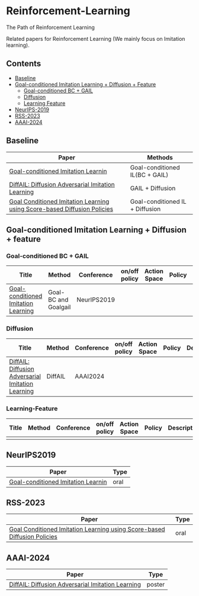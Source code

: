 # Reinforcement-Learning
The Path of Reinforcement Learning

Related papers for Reinforcement Learning (We mainly focus on Imitation learning).
## Contents 
* [Baseline](#Baseline)
* [Goal-conditioned Imitation Learning + Diffusion + Feature](#Goal-conditioned-Imitation-Learning+Diffusion+Feature)
    - [Goal-conditioned BC + GAIL](#Goal-conditioned-（BC+GAIL）)
    - [Diffusion](#Diffusion)
    - [Learning Feature](#Learning-Feature)
* [NeurIPS-2019](#NeurIPS-2019)
* [RSS-2023](#RSS-2023)
* [AAAI-2024](#AAAI-2024)

<a id='Baseline'></a>
## Baseline
| Paper | Methods |
| ---- | ---- |
| [Goal-conditioned Imitation Learnin](https://arxiv.org/abs/1906.05838) | Goal-conditioned IL(BC + GAIL) |
| [DiffAIL: Diffusion Adversarial Imitation Learning](https://arxiv.org/abs/2312.06348) | GAIL + Diffusion |
| [Goal Conditioned Imitation Learning using Score-based Diffusion Policies](https://arxiv.org/pdf/2304.02532) | Goal-conditioned IL + Diffusion |
  
<a id='Goal-conditioned-Imitation-Learning+Diffusion+feature'></a>
## Goal-conditioned Imitation Learning + Diffusion + feature
<!-- ## <span id='Model-Free-Online'>Model Free (Online) RL</span>
### <span id='classic'>Classic Methods</span> -->

<a id='Goal-conditioned-（BC+GAIL）'></a>
### Goal-conditioned BC + GAIL

|  Title | Method | Conference | on/off policy | Action Space | Policy | Description |
| ----  | ----   | ----       |   ----  | ----  |  ---- |  ---- | 
| [Goal-conditioned Imitation Learning](https://arxiv.org/abs/1906.05838) | Goal-BC and Goalgail | NeurIPS2019 |  |  |  |  |

<a id='Diffusion'></a>
### Diffusion

|  Title | Method | Conference | on/off policy | Action Space | Policy | Description |
| ----  | ----   | ----       |   ----  | ----  |  ---- |  ---- | 
| [DiffAIL: Diffusion Adversarial Imitation Learning](https://arxiv.org/abs/2312.06348) | DiffAIL | AAAI2024 |  |  |  |  |

<a id='Learning-Feature'></a>
### Learning-Feature

|  Title | Method | Conference | on/off policy | Action Space | Policy | Description |
| ----  | ----   | ----       |   ----  | ----  |  ---- |  ---- | 
|  |  |  |  |  |  |  |

<a id='NeurIPS2019'></a>
## NeurIPS2019
| Paper | Type |
| ---- | ---- |
| [Goal-conditioned Imitation Learnin](https://arxiv.org/abs/1906.05838) | oral |

<a id='RSS-2023'></a>
## RSS-2023
| Paper | Type |
| ---- | ---- |
| [Goal Conditioned Imitation Learning using Score-based Diffusion Policies](https://arxiv.org/pdf/2304.02532) | oral |

<a id='AAAI-2024'></a>
## AAAI-2024
| Paper | Type |
| ---- | ---- |
| [DiffAIL: Diffusion Adversarial Imitation Learning](https://arxiv.org/abs/2312.06348) | poster |
